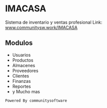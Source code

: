 # IMACASA

Sistema de inventario y ventas profesional
Link: www.communitysw.work/IMACASA


## Modulos

- Usuarios
- Productos
- Almacenes
- Proveedores
- Clientes
- Finanzas
- Reportes
- y Mucho mas

`Powered By communitysoftware`
